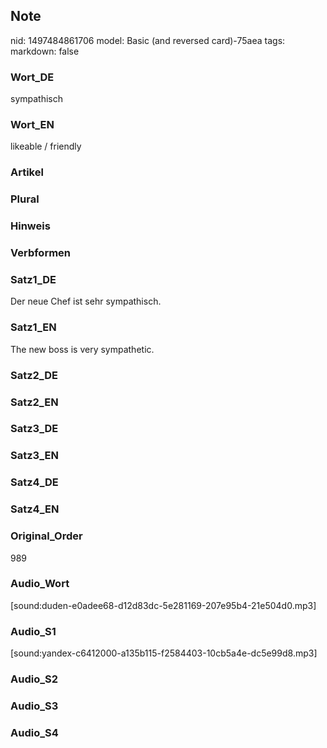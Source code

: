## Note
nid: 1497484861706
model: Basic (and reversed card)-75aea
tags: 
markdown: false

### Wort_DE
sympathisch

### Wort_EN
likeable / friendly

### Artikel


### Plural


### Hinweis


### Verbformen


### Satz1_DE
Der neue Chef ist sehr sympathisch.

### Satz1_EN
The new boss is very sympathetic.

### Satz2_DE


### Satz2_EN


### Satz3_DE


### Satz3_EN


### Satz4_DE


### Satz4_EN


### Original_Order
989

### Audio_Wort
[sound:duden-e0adee68-d12d83dc-5e281169-207e95b4-21e504d0.mp3]

### Audio_S1
[sound:yandex-c6412000-a135b115-f2584403-10cb5a4e-dc5e99d8.mp3]

### Audio_S2


### Audio_S3


### Audio_S4

